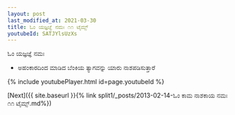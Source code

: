 ```yaml
---
layout: post
last_modified_at: 2021-03-30
title: ಓಂ ಯಜ್ಞಜ್ಞೆ ನಮಃ ೧೧ ಟೈಮ್ಸ್
youtubeId: SATJYlsUzXs
---
```

 
 
 ಓಂ ಯಜ್ಞಜ್ಞೆ ನಮಃ  
 
 -  ಅಹಂಕಾರದಿಂದ ಮಾಡಿದ ಬೆಂಕಿಯ ತ್ಯಾಗವನ್ನು ಯಾರು ನಾಶಪಡಿಸುತ್ತಾರೆ 
 
  
 
  
 
 
 
 
 
 


{% include youtubePlayer.html id=page.youtubeId %}
 
[Next]({{ site.baseurl }}{% link  split1/_posts/2013-02-14-ಓಂ ಕಾಮ ನಾಶಕಾಯ ನಮಃ ೧೧ ಟೈಮ್ಸ್.md%})
 
